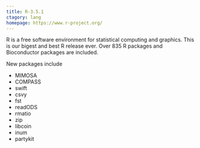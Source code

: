 ```yaml
---
title: R-3.5.1
ctagory: lang
homepage: https://www.r-project.org/
---
```

R is a free software environment for statistical computing and graphics.
This is our bigest and best R release ever. Over 835 R packages and Bioconductor 
packages are included.

New packages include
  - MIMOSA
  - COMPASS
  - swift
  - csvy
  - fst
  - readODS
  - rmatio
  - zip
  - libcoin
  - inum
  - partykit
